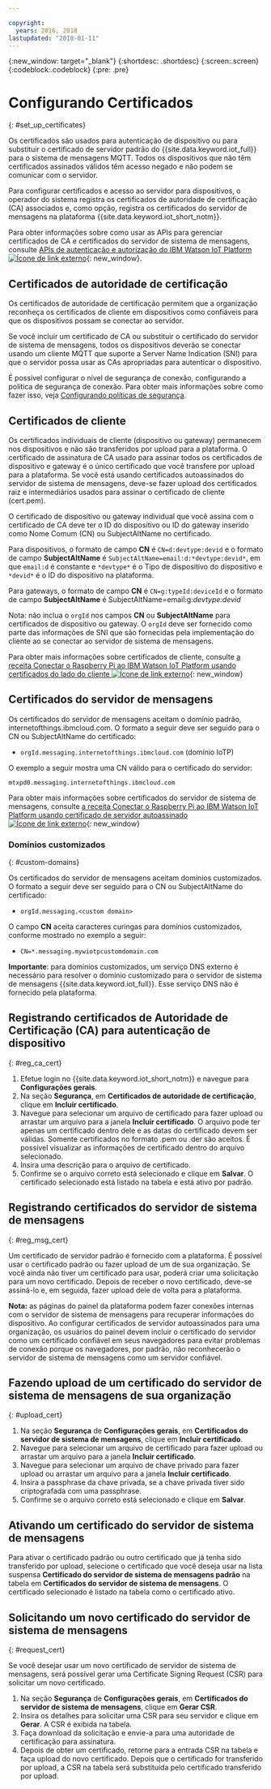 ```yaml
---

copyright:
  years: 2016, 2018
lastupdated: "2018-01-11"
---
```


{:new_window: target="\_blank"}
{:shortdesc: .shortdesc}
{:screen:.screen}
{:codeblock:.codeblock}
{:pre: .pre}

# Configurando Certificados
{: #set_up_certificates}

Os certificados são usados para autenticação de dispositivo ou para substituir o certificado de servidor padrão do {{site.data.keyword.iot_full}} para o sistema de mensagens MQTT. Todos os dispositivos que não têm certificados assinados válidos têm acesso negado e não podem se comunicar com o servidor.

Para configurar certificados e acesso ao servidor para dispositivos, o operador do sistema registra os certificados de autoridade de certificação (CA) associados e, como opção, registra os certificados do servidor de mensagens na plataforma {{site.data.keyword.iot_short_notm}}.

Para obter informações sobre como usar as APIs para gerenciar certificados de CA e certificados do servidor de sistema de mensagens, consulte [APIs de autenticação e autorização do IBM Watson IoT Platform ![Ícone de link externo](../../../../icons/launch-glyph.svg "Ícone de link externo")](https://docs.internetofthings.ibmcloud.com/apis/swagger/v0002/security.html){: new_window}.

## Certificados de autoridade de certificação
Os certificados de autoridade de certificação permitem que a organização reconheça os certificados de cliente em dispositivos como confiáveis para que os dispositivos possam se conectar ao servidor.

Se você incluir um certificado de CA ou substituir o certificado do servidor de sistema de mensagens, todos os dispositivos deverão se conectar usando um cliente MQTT que suporte a Server Name Indication (SNI) para que o servidor possa usar as CAs apropriadas para autenticar o dispositivo.

É possível configurar o nível de segurança de conexão, configurando a política de segurança de conexão. Para obter mais informações sobre como fazer isso, veja [Configurando políticas de segurança](set_up_policies.html).

## Certificados de cliente

Os certificados individuais de cliente (dispositivo ou gateway) permanecem nos dispositivos e não são transferidos por upload para a plataforma. O certificado de assinatura de CA usado para assinar todos os certificados de dispositivo e gateway é o único certificado que você transfere por upload para a plataforma. Se você está usando certificados autoassinados do servidor de sistema de mensagens, deve-se fazer upload dos certificados raiz e intermediários usados para assinar o certificado de cliente (cert.pem).

O certificado de dispositivo ou gateway individual que você assina com o certificado de CA deve ter o ID do dispositivo ou ID do gateway inserido como Nome Comum (CN) ou SubjectAltName no certificado.

Para dispositivos, o formato de campo **CN** é `CN=d:devtype:devid` e o formato de campo **SubjectAltName** é `SubjectAltName=email:d:*devtype:devid*`, em que `email:d` é constante e `*devtype*` é o Tipo de dispositivo do dispositivo e `*devid*` é o ID do dispositivo na plataforma.

Para gateways, o formato de campo **CN** é `CN=g:typeId:deviceId` e o formato de campo **SubjectAltName** é SubjectAltName=email:g:*devtype:devid*

Nota: não inclua o `orgId` nos campos **CN** ou **SubjectAltName** para certificados de dispositivo ou gateway. O `orgId` deve ser fornecido como parte das informações de SNI que são fornecidas pela implementação do cliente ao se conectar ao servidor de sistema de mensagens.

Para obter mais informações sobre certificados de cliente, consulte [a receita Conectar o Raspberry Pi ao IBM Watson IoT Platform usando certificados do lado do cliente ![Ícone de link externo](../../../../icons/launch-glyph.svg "Ícone de link externo")](https://developer.ibm.com/recipes/tutorials/connect-raspberry-pi-to-ibm-watson-iot-platform-using-client-side-certificates/){: new_window}

## Certificados do servidor de mensagens

Os certificados do servidor de mensagens aceitam o domínio padrão, internetofthings.ibmcloud.com. O formato a seguir deve ser seguido para o CN ou SubjectAltName do certificado:

- `orgId.messaging.internetofthings.ibmcloud.com` (domínio IoTP)

O exemplo a seguir mostra uma CN válido para o certificado do servidor:

`mtxpd0.messaging.internetofthings.ibmcloud.com`

Para obter mais informações sobre certificados do servidor de sistema de mensagens, consulte [a receita Conectar o Raspberry Pi ao IBM Watson IoT Platform usando certificado de servidor autoassinado ![Ícone de link externo](../../../../icons/launch-glyph.svg "Ícone de link externo")](https://developer.ibm.com/recipes/tutorials/connect-raspberry-pi-to-ibm-watson-iot-platform-using-selfsigned-server-certificate/){: new_window}

### Domínios customizados
{: #custom-domains}

Os certificados do servidor de mensagens aceitam domínios customizados. O formato a seguir deve ser seguido para o CN ou SubjectAltName do certificado:

- `orgId.messaging.<custom domain>`

O campo **CN** aceita caracteres curingas para domínios customizados, conforme mostrado no exemplo a seguir:

- `CN=*.messaging.mywiotpcustomdomain.com`

**Importante**: para domínios customizados, um serviço DNS externo é necessário para resolver o domínio customizado para o servidor de sistema de mensagens {{site.data.keyword.iot_full}}. Esse serviço DNS não é fornecido pela plataforma.

## Registrando certificados de Autoridade de Certificação (CA) para autenticação de dispositivo
{: #reg_ca_cert}

1. Efetue login no {{site.data.keyword.iot_short_notm}} e navegue para **Configurações gerais**.
2. Na seção **Segurança**, em **Certificados de autoridade de certificação**, clique em **Incluir certificado**.
3. Navegue para selecionar um arquivo de certificado para fazer upload ou arrastar um arquivo para a janela **Incluir certificado**. O arquivo pode ter apenas um certificado dentro dele e as datas do certificado devem ser válidas. Somente certificados no formato .pem ou .der são aceitos. É possível visualizar as informações de certificado dentro do arquivo selecionado.
4. Insira uma descrição para o arquivo de certificado.
5. Confirme se o arquivo correto está selecionado e clique em **Salvar**. O certificado selecionado está listado na tabela e está ativo por padrão.

## Registrando certificados do servidor de sistema de mensagens
{: #reg_msg_cert}

Um certificado de servidor padrão é fornecido com a plataforma. É possível usar o certificado padrão ou fazer upload de um de sua organização. Se você ainda não tiver um certificado para usar, poderá criar uma solicitação para um novo certificado. Depois de receber o novo certificado, deve-se assiná-lo e, em seguida, fazer upload dele de volta para a plataforma.

**Nota:** as páginas do painel da plataforma podem fazer conexões internas com o servidor de sistema de mensagens para recuperar informações do dispositivo. Ao configurar certificados de servidor autoassinados para uma organização, os usuários do painel devem incluir o certificado do servidor como um certificado confiável em seus navegadores para evitar problemas de conexão porque os navegadores, por padrão, não reconhecerão o servidor de sistema de mensagens como um servidor confiável.

## Fazendo upload de um certificado do servidor de sistema de mensagens de sua organização
{: #upload_cert}
1. Na seção **Segurança** de **Configurações gerais**, em **Certificados do servidor de sistema de mensagens**, clique em **Incluir certificado**.
2. Navegue para selecionar um arquivo de certificado para fazer upload ou arrastar um arquivo para a janela **Incluir certificado**.
3. Navegue para selecionar um arquivo de chave privado para fazer upload ou arrastar um arquivo para a janela **Incluir certificado**.
4. Insira a passphrase da chave privada, se a chave privada tiver sido criptografada com uma passphrase.
5. Confirme se o arquivo correto está selecionado e clique em **Salvar**.

## Ativando um certificado do servidor de sistema de mensagens

Para ativar o certificado padrão ou outro certificado que já tenha sido transferido por upload, selecione o certificado que você deseja usar na lista suspensa **Certificado do servidor de sistema de mensagens padrão** na tabela em **Certificados do servidor de sistema de mensagens**. O certificado selecionado é listado na tabela como o certificado ativo.

## Solicitando um novo certificado do servidor de sistema de mensagens
{: #request_cert}

Se você desejar usar um novo certificado de servidor de sistema de mensagens, será possível gerar uma Certificate Signing Request (CSR) para solicitar um novo certificado.

1. Na seção **Segurança** de **Configurações gerais**, em **Certificados do servidor de sistema de mensagens**, clique em **Gerar CSR**.
2. Insira os detalhes para solicitar uma CSR para seu servidor e clique em **Gerar**. A CSR é exibida na tabela.
3. Faça download da solicitação e envie-a para uma autoridade de certificação para assinatura.
4. Depois de obter um certificado, retorne para a entrada CSR na tabela e faça upload do novo certificado. Depois que o certificado for transferido por upload, a CSR na tabela será substituída pelo certificado transferido por upload.

